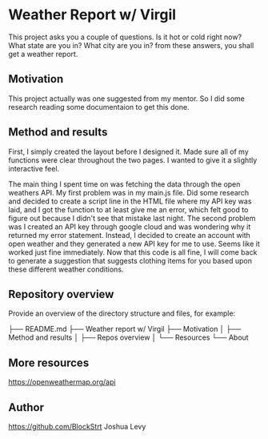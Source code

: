 # Weather Report w/ Virgil

This project asks you a couple of questions. Is it hot or cold right now? What state are you in? What city are you in? from these answers, you shall get a weather report.


## Motivation

This project actually was one suggested from my mentor. So I did some research reading some documentaion to get this done.


## Method and results

First, I simply created the layout before I designed it. Made sure all of my functions were clear throughout the two pages. I wanted to give it a slightly interactive feel.

The main thing I spent time on was fetching the data through the open weathers API. My first problem was in my main.js file. Did some research and decided to create a script line in the HTML file where my API key was laid, and I got the function to at least give me an error, which felt good to figure out because I didn't see that mistake last night. The second problem was I created an API key through google cloud and was wondering why it returned my error statement. Instead, I decided to create an account with open weather and they generated a new API key for me to use. Seems like it worked just fine immediately. Now that this code is all fine, I will come back to generate a suggestion that suggests clothing items for you based upon these different weather conditions.


## Repository overview

Provide an overview of the directory structure and files, for example:

├── README.md
├── Weather report w/ Virgil
├── Motivation
│   ├── Method and results
│   ├── Repos overview
│   └── Resources
└── About


## More resources

https://openweathermap.org/api


## Author

https://github.com/BlockStrt Joshua Levy
